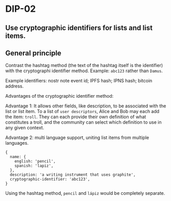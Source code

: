 DIP-02
======

Use cryptographic identifiers for lists and list items.
------------------------------

## General principle

Contrast the hashtag method (the text of the hashtag itself is the identifier) with the cryptographi identifier method. Example: `abc123` rather than `Damus`.

Example identifiers: nostr note event id; IPFS hash; IPNS hash; bitcoin address.

Advantages of the cryptographic identifier method: 

Advantage 1: It allows other fields, like description, to be associated with the list or list item. To a list of `user descriptors`, Alice and Bob may each add the item: `troll`. They can each provide their own definition of what constitutes a troll, and the community can select which definition to use in any given context.

Advantage 2: multi language support, uniting list items from multiple languages.
```
{
  name: {
    english: 'pencil',
    spanish: 'lapiz',
  },
  description: 'a writing instrument that uses graphite',
  cryptographic-identifier: 'abc123',
}
```
Using the hashtag method, `pencil` and `lápiz` would be completely separate.
